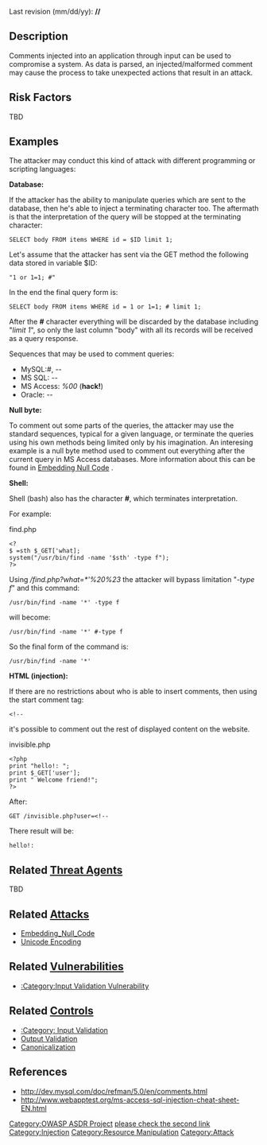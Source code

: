 

Last revision (mm/dd/yy): **//**

## Description

Comments injected into an application through input can be used to
compromise a system. As data is parsed, an injected/malformed comment
may cause the process to take unexpected actions that result in an
attack.

## Risk Factors

TBD

## Examples

The attacker may conduct this kind of attack with different programming
or scripting languages:

**Database:**

If the attacker has the ability to manipulate queries which are sent to
the database, then he's able to inject a terminating character too. The
aftermath is that the interpretation of the query will be stopped at the
terminating character:

    SELECT body FROM items WHERE id = $ID limit 1;

Let's assume that the attacker has sent via the GET method the following
data stored in variable $ID:

    "1 or 1=1; #"

In the end the final query form is:

    SELECT body FROM items WHERE id = 1 or 1=1; # limit 1;

After the **\#** character everything will be discarded by the database
including "*limit 1*", so only the last column "body" with all its
records will be received as a query response.

Sequences that may be used to comment queries:

  - MySQL:*\#*, *--*
  - MS SQL: *--*
  - MS Access: *%00* (**hack\!**)
  - Oracle: *--*

**Null byte:**

To comment out some parts of the queries, the attacker may use the
standard sequences, typical for a given language, or terminate the
queries using his own methods being limited only by his imagination. An
interesing example is a null byte method used to comment out everything
after the current query in MS Access databases. More information about
this can be found in [Embedding Null
Code](Embedding_Null_Code "wikilink") .

**Shell:**

Shell (bash) also has the character **\#**, which terminates
interpretation.

For example:

find.php

    <?
    $ =sth $_GET['what];
    system("/usr/bin/find -name '$sth' -type f");
    ?>

Using */find.php?what=\*'%20%23* the attacker will bypass limitation
"*-type f*" and this command:

    /usr/bin/find -name '*' -type f

will become:

    /usr/bin/find -name '*' #-type f

So the final form of the command is:

    /usr/bin/find -name '*'

**HTML (injection):**

If there are no restrictions about who is able to insert comments, then
using the start comment tag:

    <!--

it's possible to comment out the rest of displayed content on the
website.

invisible.php

    <?php
    print "hello!: ";
    print $_GET['user'];
    print " Welcome friend!";
    ?>

After:

    GET /invisible.php?user=<!--

There result will be:

    hello!:

## Related [Threat Agents](Threat_Agents "wikilink")

TBD

## Related [Attacks](Attacks "wikilink")

  - [Embedding_Null_Code](Embedding_Null_Code "wikilink")
  - [Unicode Encoding](Unicode_Encoding "wikilink")

## Related [Vulnerabilities](Vulnerabilities "wikilink")

  - [:Category:Input Validation
    Vulnerability](:Category:Input_Validation_Vulnerability "wikilink")

## Related [Controls](Controls "wikilink")

  - [:Category: Input
    Validation](:Category:_Input_Validation "wikilink")
  - [Output Validation](Output_Validation "wikilink")
  - [Canonicalization](Canonicalization "wikilink")

## References

  - <http://dev.mysql.com/doc/refman/5.0/en/comments.html>
  - <http://www.webapptest.org/ms-access-sql-injection-cheat-sheet-EN.html>

[Category:OWASP ASDR Project](Category:OWASP_ASDR_Project "wikilink")
[please check the second link](Category:FIXME "wikilink")
[Category:Injection](Category:Injection "wikilink") [Category:Resource
Manipulation](Category:Resource_Manipulation "wikilink")
[Category:Attack](Category:Attack "wikilink")